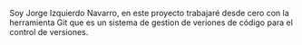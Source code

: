 Soy Jorge Izquierdo Navarro, en este proyecto trabajaré desde cero
con la herramienta Git que es un sistema de gestion de veriones de 
código para el control de versiones.
